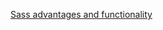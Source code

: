 [Sass advantages and functionality](https://github.com/MaarifSariyev/holbertonschool-web_front_end/new/main/sass_scss)
